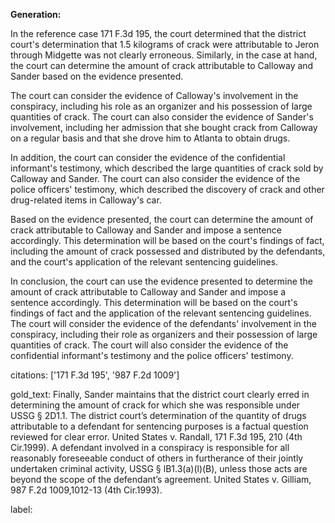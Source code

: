 **Generation:**



In the reference case 171 F.3d 195, the court determined that the district court's determination that 1.5 kilograms of crack were attributable to Jeron through Midgette was not clearly erroneous. Similarly, in the case at hand, the court can determine the amount of crack attributable to Calloway and Sander based on the evidence presented.

The court can consider the evidence of Calloway's involvement in the conspiracy, including his role as an organizer and his possession of large quantities of crack. The court can also consider the evidence of Sander's involvement, including her admission that she bought crack from Calloway on a regular basis and that she drove him to Atlanta to obtain drugs.

In addition, the court can consider the evidence of the confidential informant's testimony, which described the large quantities of crack sold by Calloway and Sander. The court can also consider the evidence of the police officers' testimony, which described the discovery of crack and other drug-related items in Calloway's car.

Based on the evidence presented, the court can determine the amount of crack attributable to Calloway and Sander and impose a sentence accordingly. This determination will be based on the court's findings of fact, including the amount of crack possessed and distributed by the defendants, and the court's application of the relevant sentencing guidelines.

In conclusion, the court can use the evidence presented to determine the amount of crack attributable to Calloway and Sander and impose a sentence accordingly. This determination will be based on the court's findings of fact and the application of the relevant sentencing guidelines. The court will consider the evidence of the defendants' involvement in the conspiracy, including their role as organizers and their possession of large quantities of crack. The court will also consider the evidence of the confidential informant's testimony and the police officers' testimony.



citations: ['171 F.3d 195', '987 F.2d 1009']

gold_text: Finally, Sander maintains that the district court clearly erred in determining the amount of crack for which she was responsible under USSG § 2D1.1. The district court’s determination of the quantity of drugs attributable to a defendant for sentencing purposes is a factual question reviewed for clear error. United States v. Randall, 171 F.3d 195, 210 (4th Cir.1999). A defendant involved in a conspiracy is responsible for all reasonably foreseeable conduct of others in furtherance of their jointly undertaken criminal activity, USSG § lB1.3(a)(l)(B), unless those acts are beyond the scope of the defendant’s agreement. United States v. Gilliam, 987 F.2d 1009,1012-13 (4th Cir.1993).

label: 